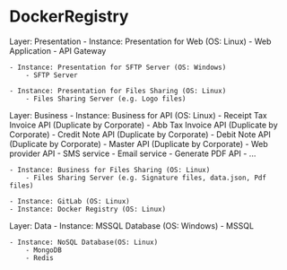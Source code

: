 # DockerRegistry

Layer: Presentation
	- Instance: Presentation for Web (OS: Linux)
		- Web Application
		- API Gateway

	- Instance: Presentation for SFTP Server (OS: Windows)
		- SFTP Server

	- Instance: Presentation for Files Sharing (OS: Linux)
		- Files Sharing Server (e.g. Logo files)

Layer: Business
	- Instance: Business for API (OS: Linux)
		- Receipt Tax Invoice API (Duplicate by Corporate)
		- Abb Tax Invoice API (Duplicate by Corporate)
		- Credit Note API (Duplicate by Corporate)
		- Debit Note API (Duplicate by Corporate)
		- Master API (Duplicate by Corporate)
		- Web provider API
		- SMS service
		- Email service
		- Generate PDF API
		- ...
		
	- Instance: Business for Files Sharing (OS: Linux)
		- Files Sharing Server (e.g. Signature files, data.json, Pdf files)

	- Instance: GitLab (OS: Linux)
	- Instance: Docker Registry (OS: Linux)
	
Layer: Data
	- Instance: MSSQL Database (OS: Windows)
		- MSSQL
	
	- Instance: NoSQL Database(OS: Linux)
		- MongoDB
		- Redis
